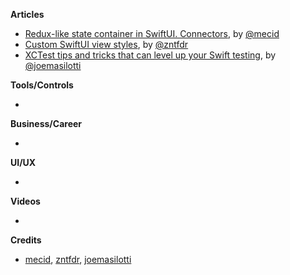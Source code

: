 
**Articles**

* [Redux-like state container in SwiftUI. Connectors](https://swiftwithmajid.com/2021/02/03/redux-like-state-container-in-swiftui-part4/), by [@mecid](https://twitter.com/mecid)
* [Custom SwiftUI view styles](https://www.fivestars.blog/swiftui/custom-view-styles.html), by [@zntfdr](https://twitter.com/zntfdr)
* [XCTest tips and tricks that can level up your Swift testing](https://masilotti.com/xctest-tips-and-tricks/), by [@joemasilotti](https://twitter.com/joemasilotti)

**Tools/Controls**

* 

**Business/Career**

* 

**UI/UX**

* 

**Videos**

* 

**Credits**

* [mecid](https://github.com/mecid), [zntfdr](https://github.com/zntfdr), [joemasilotti](https://github.com/joemasilotti)
